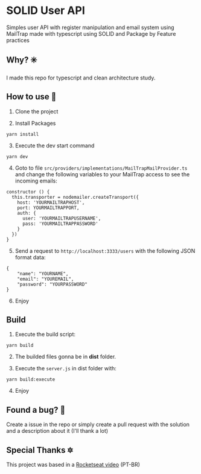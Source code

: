 # SOLID User API

Simples user API with register manipulation and email system using MailTrap made with typescript using SOLID and Package by Feature practices

## Why? ✳️
I made this repo for typescript and clean architecture study.

## How to use 👀
1. Clone the project

2. Install Packages
```
yarn install
```

3. Execute the dev start command
```
yarn dev
```

4. Goto to file `src/providers/implementations/MailTrapMailProvider.ts` and change the following variables to your MailTrap access to see the incoming emails:
```
constructor () {
  this.transporter = nodemailer.createTransport({
    host: 'YOURMAILTRAPHOST',
    port: YOURMAILTRAPPORT,
    auth: {
      user: 'YOURMAILTRAPUSERNAME',
      pass: 'YOURMAILTRAPPASSWORD'
    }
  })
}
```

5. Send a request to `http://localhost:3333/users` with the following JSON format data:
```
{
	"name": "YOURNAME",
	"email": "YOUREMAIL",
	"password": "YOURPASSWORD"
}
```

6. Enjoy

## Build
1. Execute the build script:
```
yarn build
```

2. The builded files gonna be in **dist** folder.

3. Execute the `server.js` in dist folder with:
```
yarn build:execute
```

4. Enjoy

## Found a bug? 🐛
Create a issue in the repo or simply create a pull request with the solution and a description about it (I'll thank a lot)

## Special Thanks 🔯
This project was based in a [Rocketseat video](https://youtu.be/vAV4Vy4jfkc) (PT-BR)